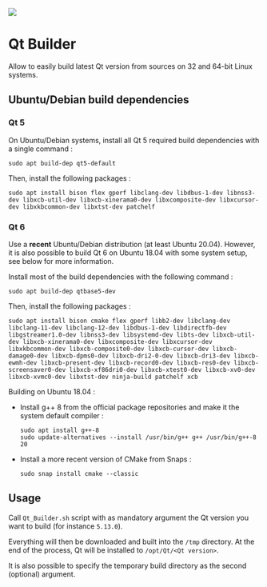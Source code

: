 [![](https://github.com/RICCIARDI-Adrien/Qt_Builder/workflows/Build%20supported%20Qt%20versions/badge.svg)](https://github.com/RICCIARDI-Adrien/Qt_Builder/actions)

# Qt Builder

Allow to easily build latest Qt version from sources on 32 and 64-bit Linux systems.

## Ubuntu/Debian build dependencies

### Qt 5

On Ubuntu/Debian systems, install all Qt 5 required build dependencies with a single command :
```
sudo apt build-dep qt5-default
```

Then, install the following packages :
```
sudo apt install bison flex gperf libclang-dev libdbus-1-dev libnss3-dev libxcb-util-dev libxcb-xinerama0-dev libxcomposite-dev libxcursor-dev libxkbcommon-dev libxtst-dev patchelf
```

### Qt 6

Use a **recent** Ubuntu/Debian distribution (at least Ubuntu 20.04). However, it is also possible to build Qt 6 on Ubuntu 18.04 with some system setup, see below for more information.

Install most of the build dependencies with the following command :
```
sudo apt build-dep qtbase5-dev
```

Then, install the following packages :
```
sudo apt install bison cmake flex gperf libb2-dev libclang-dev libclang-11-dev libclang-12-dev libdbus-1-dev libdirectfb-dev libgstreamer1.0-dev libnss3-dev libsystemd-dev libts-dev libxcb-util-dev libxcb-xinerama0-dev libxcomposite-dev libxcursor-dev libxkbcommon-dev libxcb-composite0-dev libxcb-cursor-dev libxcb-damage0-dev libxcb-dpms0-dev libxcb-dri2-0-dev libxcb-dri3-dev libxcb-ewmh-dev libxcb-present-dev libxcb-record0-dev libxcb-res0-dev libxcb-screensaver0-dev libxcb-xf86dri0-dev libxcb-xtest0-dev libxcb-xv0-dev libxcb-xvmc0-dev libxtst-dev ninja-build patchelf xcb
```

Building on Ubuntu 18.04 :
* Install g++ 8 from the official package repositories and make it the system default compiler :
  ```
  sudo apt install g++-8
  sudo update-alternatives --install /usr/bin/g++ g++ /usr/bin/g++-8 20
  ```
* Install a more recent version of CMake from Snaps :
  ```
  sudo snap install cmake --classic
  ```

## Usage

Call `Qt_Builder.sh` script with as mandatory argument the Qt version you want to build (for instance `5.13.0`).  
  
Everything will then be downloaded and built into the `/tmp` directory. At the end of the process, Qt will be installed to `/opt/Qt/<Qt version>`.  

It is also possible to specify the temporary build directory as the second (optional) argument.
